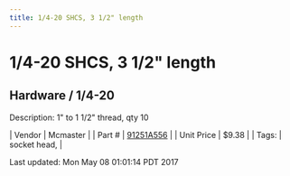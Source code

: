 ```yaml
---
title: 1/4-20 SHCS, 3 1/2" length
---
```


# 1/4-20 SHCS, 3 1/2" length
## Hardware / 1/4-20
Description: 	1" to 1 1/2" thread, qty 10 

| Vendor | Mcmaster | 
| Part # | [91251A556](https://www.mcmaster.com/#91251A556) | 
| Unit Price | $9.38 | 
| Tags: | socket head,  | 

Last updated: Mon May 08 01:01:14 PDT 2017